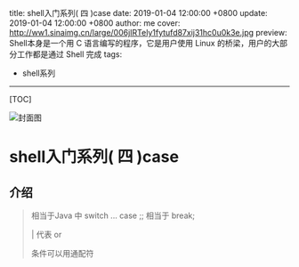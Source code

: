 title: shell入门系列( 四 )case
date: 2019-01-04 12:00:00 +0800
update: 2019-01-04 12:00:00 +0800
author: me
cover: http://ww1.sinaimg.cn/large/006jIRTely1fytufd87xij31hc0u0k3e.jpg
preview:  Shell本身是一个用 C 语言编写的程序，它是用户使用 Linux 的桥梁，用户的大部分工作都是通过 Shell 完成
tags:

  - shell系列

---

[TOC]

![封面图](http://ww1.sinaimg.cn/large/006jIRTely1fytufd87xij31hc0u0k3e.jpg)

# shell入门系列( 四 )case

## 介绍

> 相当于Java 中 switch ... case
> ;; 相当于 break;
>
> | 代表 or
>
> 条件可以用通配符

